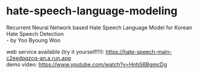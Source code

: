 # hate-speech-language-modeling
Recurrent Neural Network based Hate Speech Language Model for Korean Hate Speech Detection 
<br>- by Yoo Byoung Woo  

web service available (try it yourself!!!): https://hate-speech-main-c2eedpqzcq-an.a.run.app
<br>demo video: https://www.youtube.com/watch?v=HnhS6BgmcDg
